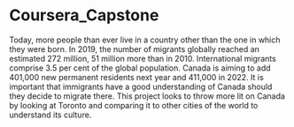 # Coursera_Capstone
Today, more people than ever live in a country other than the one in which they were born. In 2019, the number of migrants globally reached an estimated 272 million, 51 million more than in 2010. International migrants comprise 3.5 per cent of the global population. Canada is aiming to add 401,000 new permanent residents next year and 411,000 in 2022. It is important that immigrants have a good understanding of Canada should they decide to migrate there. This project looks to throw more lit on Canada by looking at Toronto and comparing it to other cities of the world to understand its culture. 
